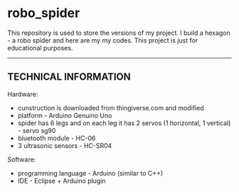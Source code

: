 # robo_spider
This repository is used to store the versions of my project. 
I build a hexagon - a robo spider and here are my my codes.
This project is just for educational purposes.

------------------------
TECHNICAL INFORMATION
------------------------
Hardware:
- cunstruction is downloaded from thingiverse.com and modified
- platform - Arduino Genuino Uno
- spider has 6 legs and on each leg it has 2 servos (1 horizontal, 1 vertical) - servo sg90
- bluetooth module - HC-06
- 3 ultrasonic sensors - HC-SR04

Software:
- programming language - Arduino (similar to C++)
- IDE - Eclipse + Arduino plugin
